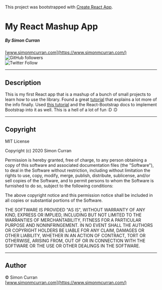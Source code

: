 This project was bootstrapped with [Create React App](https://github.com/facebook/create-react-app).

# My React Mashup App
##### By Simon Curran

[www.simonmcurran.com](https://www.simonmcurran.com/)  
![GitHub followers](https://img.shields.io/github/followers/SimoSultan?style=social)  
![Twitter Follow](https://img.shields.io/twitter/follow/simo_sultan?style=social)

----


## Description

This is my first React app that is a mashup of a bunch of small projects to learn how to use the library. 
Found a great [tutorial](https://www.youtube.com/watch?v=o3ZUc7zH8BE) that explains a lot more of the info finally.
Used [this tutorial](https://www.youtube.com/watch?v=8pKjULHzs0s) and the React-Bootstrap docs to implement Bootstrap into it as well.
This is a hell of a lot of fun :D :D

---

## Copyright

MIT License

Copyright (c) 2020 Simon Curran

Permission is hereby granted, free of charge, to any person obtaining a copy
of this software and associated documentation files (the "Software"), to deal
in the Software without restriction, including without limitation the rights
to use, copy, modify, merge, publish, distribute, sublicense, and/or sell
copies of the Software, and to permit persons to whom the Software is
furnished to do so, subject to the following conditions:

The above copyright notice and this permission notice shall be included in all
copies or substantial portions of the Software.

THE SOFTWARE IS PROVIDED "AS IS", WITHOUT WARRANTY OF ANY KIND, EXPRESS OR
IMPLIED, INCLUDING BUT NOT LIMITED TO THE WARRANTIES OF MERCHANTABILITY,
FITNESS FOR A PARTICULAR PURPOSE AND NONINFRINGEMENT. IN NO EVENT SHALL THE
AUTHORS OR COPYRIGHT HOLDERS BE LIABLE FOR ANY CLAIM, DAMAGES OR OTHER
LIABILITY, WHETHER IN AN ACTION OF CONTRACT, TORT OR OTHERWISE, ARISING FROM,
OUT OF OR IN CONNECTION WITH THE SOFTWARE OR THE USE OR OTHER DEALINGS IN THE
SOFTWARE.

---

## Author
© Simon Curran  
[www.simonmcurran.com](https://www.simonmcurran.com/)  